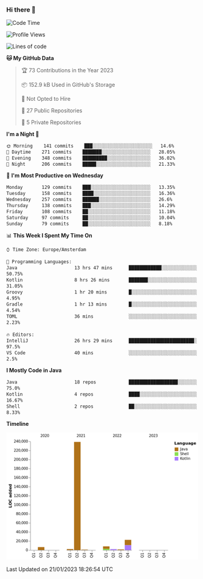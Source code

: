 ### Hi there 👋


<!--START_SECTION:waka-->
![Code Time](http://img.shields.io/badge/Code%20Time-2%2C915%20hrs%204%20mins-blue)

![Profile Views](http://img.shields.io/badge/Profile%20Views-5-blue)

![Lines of code](https://img.shields.io/badge/From%20Hello%20World%20I%27ve%20Written-283%20Thousand%20lines%20of%20code-blue)

**🐱 My GitHub Data** 

> 🏆 73 Contributions in the Year 2023
 > 
> 📦 152.9 kB Used in GitHub's Storage 
 > 
> 🚫 Not Opted to Hire
 > 
> 📜 27 Public Repositories 
 > 
> 🔑 5 Private Repositories  
 > 
**I'm a Night 🦉** 

```text
🌞 Morning    141 commits    ███░░░░░░░░░░░░░░░░░░░░░░   14.6% 
🌆 Daytime    271 commits    ███████░░░░░░░░░░░░░░░░░░   28.05% 
🌃 Evening    348 commits    █████████░░░░░░░░░░░░░░░░   36.02% 
🌙 Night      206 commits    █████░░░░░░░░░░░░░░░░░░░░   21.33%

```
📅 **I'm Most Productive on Wednesday** 

```text
Monday       129 commits    ███░░░░░░░░░░░░░░░░░░░░░░   13.35% 
Tuesday      158 commits    ████░░░░░░░░░░░░░░░░░░░░░   16.36% 
Wednesday    257 commits    ██████░░░░░░░░░░░░░░░░░░░   26.6% 
Thursday     138 commits    ███░░░░░░░░░░░░░░░░░░░░░░   14.29% 
Friday       108 commits    ██░░░░░░░░░░░░░░░░░░░░░░░   11.18% 
Saturday     97 commits     ██░░░░░░░░░░░░░░░░░░░░░░░   10.04% 
Sunday       79 commits     ██░░░░░░░░░░░░░░░░░░░░░░░   8.18%

```


📊 **This Week I Spent My Time On** 

```text
⌚︎ Time Zone: Europe/Amsterdam

💬 Programming Languages: 
Java                     13 hrs 47 mins      ████████████░░░░░░░░░░░░░   50.75% 
Kotlin                   8 hrs 26 mins       ███████░░░░░░░░░░░░░░░░░░   31.05% 
Groovy                   1 hr 20 mins        █░░░░░░░░░░░░░░░░░░░░░░░░   4.95% 
Gradle                   1 hr 13 mins        █░░░░░░░░░░░░░░░░░░░░░░░░   4.54% 
TOML                     36 mins             ░░░░░░░░░░░░░░░░░░░░░░░░░   2.23%

🔥 Editors: 
IntelliJ                 26 hrs 29 mins      ████████████████████████░   97.5% 
VS Code                  40 mins             ░░░░░░░░░░░░░░░░░░░░░░░░░   2.5%

```

**I Mostly Code in Java** 

```text
Java                     18 repos            ██████████████████░░░░░░░   75.0% 
Kotlin                   4 repos             ████░░░░░░░░░░░░░░░░░░░░░   16.67% 
Shell                    2 repos             ██░░░░░░░░░░░░░░░░░░░░░░░   8.33%

```


**Timeline**

![Chart not found](https://raw.githubusercontent.com/powercasgamer/powercasgamer/master/charts/bar_graph.png) 


 Last Updated on 21/01/2023 18:26:54 UTC
<!--END_SECTION:waka-->
